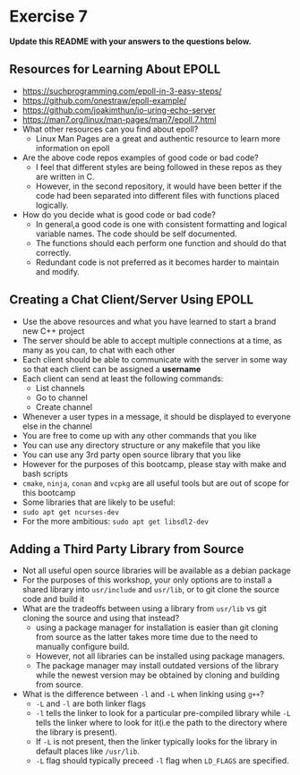 # Exercise 7

**Update this README with your answers to the questions below.**

## Resources for Learning About EPOLL

- https://suchprogramming.com/epoll-in-3-easy-steps/ 
- https://github.com/onestraw/epoll-example/
- https://github.com/joakimthun/io-uring-echo-server
- https://man7.org/linux/man-pages/man7/epoll.7.html
- What other resources can you find about epoll?
  - Linux Man Pages are a great and authentic resource to learn more information on epoll
- Are the above code repos examples of good code or bad code?
  - I feel that different styles are being followed in these repos as they are written in C.
  - However, in the second repository, it would have been better if the code had been separated into different files with functions placed logically. 
- How do you decide what is good code or bad code?
  - In general,a good code is one with consistent formatting and logical variable names. The code should be self documented.
  - The functions should each perform one function and should do that correctly.
  - Redundant code is not preferred as it becomes harder to maintain and modify.

## Creating a Chat Client/Server Using EPOLL

- Use the above resources and what you have learned to start a brand new C++ 
  project
- The server should be able to accept multiple connections at a time, as many
  as you can, to chat with each other
- Each client should be able to communicate with the server in some way so 
  that each client can be assigned a **username**
- Each client can send at least the following commands:
  - List channels
  - Go to channel
  - Create channel
- Whenever a user types in a message, it should be displayed to everyone else 
  in the channel
- You are free to come up with any other commands that you like
- You can use any directory structure or any makefile that you like
- You can use any 3rd party open source library that you like
- However for the purposes of this bootcamp, please stay with make and bash 
  scripts
- `cmake`, `ninja`, `conan` and `vcpkg` are all useful tools but are out of 
  scope for this bootcamp
- Some libraries that are likely to be useful:
- `sudo apt get ncurses-dev`
- For the more ambitious: `sudo apt get libsdl2-dev`

## Adding a Third Party Library from Source

- Not all useful open source libraries will be available as a debian package
- For the purposes of this workshop, your only options are to install a shared library into `usr/include` and `usr/lib`, or to git clone
  the source code and build it
- What are the tradeoffs between using a library from `usr/lib` vs git cloning
  the source and using that instead?
    - using a package manager for installation is easier than git cloning from source as the latter takes more time due to the need to manually configure build.
    - However, not all libraries can be installed using package managers.
    - The package manager may install outdated versions of the library while the newest version may be obtained by cloning and building from source.
- What is the difference between `-l` and `-L` when linking using `g++`?
  - `-L` and `-l` are both linker flags
  - `-l` tells the linker to look for a particular pre-compiled library while `-L` tells the linker where to look for it(i.e the path to the directory where the library is present).
  - If `-L` is not present, then the linker typically looks for the library in default places like `/usr/lib`.
  - `-L` flag should typically preceed `-l` flag when `LD_FLAGS` are specified.